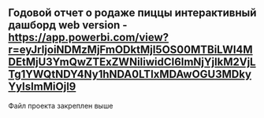 ## Годовой отчет о родаже пиццы  интерактивный дашборд web version - https://app.powerbi.com/view?r=eyJrIjoiNDMzMjFmODktMjI5OS00MTBiLWI4MDEtMjU3YmQwZTExZWNiIiwidCI6ImNjYjlkM2VjLTg1YWQtNDY4Ny1hNDA0LTIxMDAwOGU3MDkyYyIsImMiOjl9
Файл проекта закреплен выше 
